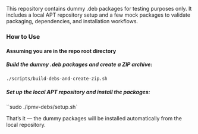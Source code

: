 This repository contains dummy .deb packages for testing purposes only.
It includes a local APT repository setup and a few mock packages to validate packaging, dependencies, and installation workflows.


### How to Use
#### Assuming you are in the repo root directory
##### Build the dummy .deb packages and create a ZIP archive:
`./scripts/build-debs-and-create-zip.sh`


##### Set up the local APT repository and install the packages:
``sudo ./ipmv-debs/setup.sh`


That’s it — the dummy packages will be installed automatically from the local repository.
